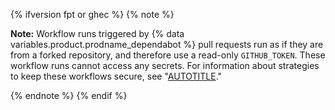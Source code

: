 {% ifversion fpt or ghec %}
{% note %}

**Note:**  Workflow runs triggered by {% data variables.product.prodname_dependabot %} pull requests run as if they are from a forked repository, and therefore use a read-only `GITHUB_TOKEN`. These workflow runs cannot access any secrets. For information about strategies to keep these workflows secure, see "[AUTOTITLE](/actions/security-guides/security-hardening-for-github-actions)."

{% endnote %}
{% endif %}
